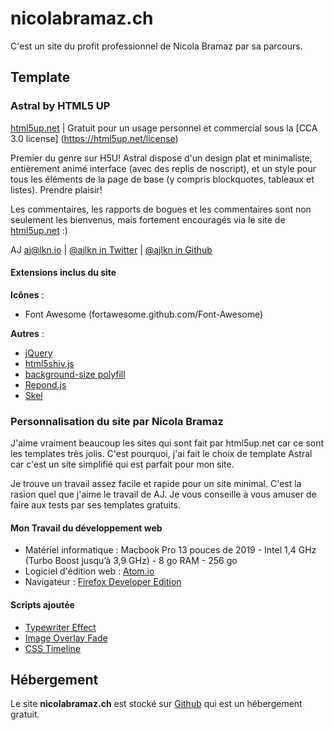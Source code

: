 # nicolabramaz.ch
C'est un site du profit professionnel de Nicola Bramaz par sa parcours.

## Template
### Astral by HTML5 UP
[html5up.net](https://html5up.net) | Gratuit pour un usage personnel et commercial sous la [CCA 3.0 license] (https://html5up.net/license)

Premier du genre sur H5U! Astral dispose d'un design plat et minimaliste, entièrement animé
interface (avec des replis de noscript), et un style pour tous les éléments de la page de base (y compris blockquotes, tableaux et listes). Prendre plaisir!

Les commentaires, les rapports de bogues et les commentaires sont non seulement les bienvenus, mais fortement encouragés via le site de [html5up.net](https://html5up.net) :)

AJ [aj@lkn.io](mailto:aj@lkn.io) | [@ajlkn in Twitter](https://twitter.com/ajlkn) | [@ajlkn in Github](https://github.com/ajlkn)

#### Extensions inclus du site
**Icônes** :
- Font Awesome (fortawesome.github.com/Font-Awesome)

**Autres** :
- [jQuery](https://github.com/jquery)
- [html5shiv.js](https://github.com/aFarkas/html5shiv)
- [background-size polyfill](https://github.com/louisremi)
- [Repond.js](https://github.com/scottjehl/Respond)
- [Skel](https://github.com/ajlkn/skel)

### Personnalisation du site par Nicola Bramaz
J'aime vraiment beaucoup les sites qui sont fait par html5up.net car ce sont les templates très jolis. C'est pourquoi, j'ai fait le choix de template Astral car c'est un site simplifié qui est parfait pour mon site.

Je trouve un travail assez facile et rapide pour un site minimal. C'est la rasion quel que j'aime le travail de AJ. Je vous conseille à vous amuser de faire aux tests par ses templates gratuits.

#### Mon Travail du développement web
- Matériel informatique : Macbook Pro 13 pouces de 2019 - Intel 1,4 GHz (Turbo Boost jusqu’à 3,9 GHz) - 8 go RAM - 256 go
- Logiciel d'édition web : [Atom.io](https://atom.io/)
- Navigateur : [Firefox Developer Edition](https://www.mozilla.org/fr/firefox/developer/)

#### Scripts ajoutée
- [Typewriter Effect](https://css-tricks.com/snippets/css/typewriter-effect/)
- [Image Overlay Fade](https://www.w3schools.com/howto/howto_css_image_overlay.asp)
- [CSS Timeline](https://codepen.io/hansf/pen/JvZpzL)

## Hébergement
Le site **nicolabramaz.ch** est stocké sur [Github](https://github.com/) qui est un hébergement gratuit.
